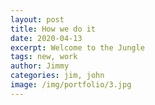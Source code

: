 ```yaml
---
layout: post
title: How we do it
date: 2020-04-13
excerpt: Welcome to the Jungle
tags: new, work
author: Jimmy
categories: jim, john
image: /img/portfolio/3.jpg
---
```

